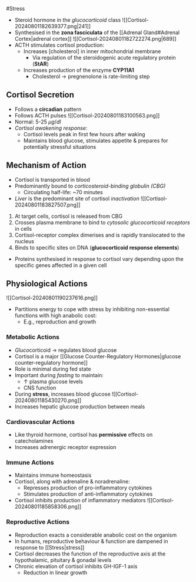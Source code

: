 #Stress 

- Steroid hormone in the *glucocorticoid* class
![[Cortisol-20240801182639377.png|241]]
- Synthesised in the **zona fasciculata** of the [[Adrenal Gland#Adrenal Cortex|adrenal cortex]]
![[Cortisol-20240801182722274.png|689]]
- ACTH stimulates cortisol production:
	- Increases $[\text{cholesterol}]$ in inner mitochondrial membrane
		- Via regulation of the steroidogenic acute regulatory protein (**StAR**)
	- Increases production of the enzyme **CYP11A1**
		- Cholesterol → pregnenolone is rate-limiting step
## Cortisol Secretion
- Follows a **circadian** pattern
- Follows ACTH pulses
![[Cortisol-20240801183100563.png]]
- Normal: 5-25 $\mu g/dl$ 
- *Cortisol awakening response:*
	- Cortisol levels peak in first few hours after waking
	- Maintains blood glucose, stimulates appetite & prepares for potentially stressful situations
## Mechanism of Action
- Cortisol is transported in blood
- Predominantly bound to *corticosteroid-binding globulin (CBG)*
	- Circulating half-life: ~70 minutes
- *Liver* is the predominant site of cortisol *inactivation*
![[Cortisol-20240801183827507.png]]
1. At target cells, cortisol is released from CBG
2. Crosses plasma membrane to bind to *cytosolic glucocorticoid receptors* in cells
3. Cortisol-receptor complex dimerises and is rapidly translocated to the nucleus
4. Binds to specific sites on DNA (**glucocorticoid response elements**)
- Proteins synthesised in response to cortisol vary depending upon the specific genes affected in a given cell
## Physiological Actions
![[Cortisol-20240801190237616.png]]
- Partitions energy to cope with stress by inhibiting non-essential functions with high anabolic cost:
	- E.g., reproduction and growth
### Metabolic Actions
- *Gluco*corticoid → regulates blood glucose
- Cortisol is a major [[Glucose Counter-Regulatory Hormones|glucose counter-regulatory hormone]]
- Role is minimal during fed state
- Important during *fasting* to maintain:
	- $\uparrow$ plasma glucose levels
	- CNS function
- During **stress**, increases blood glucose
![[Cortisol-20240801185430270.png]]
- Increases hepatic glucose production between meals
### Cardiovascular Actions
- Like thyroid hormone, cortisol has **permissive** effects on catecholamines
- Increases adrenergic receptor expression
### Immune Actions
- Maintains immune homeostasis
- Cortisol, along with adrenaline & noradrenaline:
	- Represses production of pro-inflammatory cytokines
	- Stimulates production of anti-inflammatory cytokines
- Cortisol inhibits production of inflammatory mediators
![[Cortisol-20240801185858306.png]]
### Reproductive Actions
- Reproduction exacts a considerable anabolic cost on the organism
- In humans, reproductive behaviour & function are dampened in response to [[Stress|stress]]
- Cortisol decreases the function of the reproductive axis at the hypothalamic, pituitary & gonadal levels
- Chronic elevation of cortisol inhibits GH-IGF-1 axis
	- Reduction in linear growth